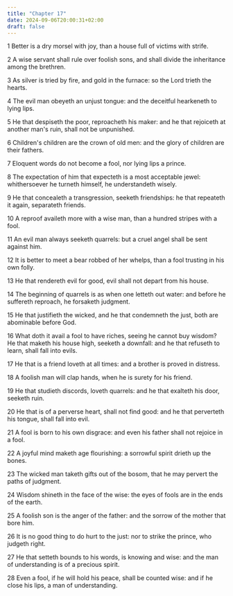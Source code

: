 ```yaml
---
title: "Chapter 17"
date: 2024-09-06T20:00:31+02:00
draft: false
---
```



1 Better is a dry morsel with joy, than a house full of victims with strife.

2 A wise servant shall rule over foolish sons, and shall divide the inheritance among the brethren.

3 As silver is tried by fire, and gold in the furnace: so the Lord trieth the hearts.

4 The evil man obeyeth an unjust tongue: and the deceitful hearkeneth to lying lips.

5 He that despiseth the poor, reproacheth his maker: and he that rejoiceth at another man's ruin, shall not be unpunished.

6 Children's children are the crown of old men: and the glory of children are their fathers.

7 Eloquent words do not become a fool, nor lying lips a prince.

8 The expectation of him that expecteth is a most acceptable jewel: whithersoever he turneth himself, he understandeth wisely.

9 He that concealeth a transgression, seeketh friendships: he that repeateth it again, separateth friends.

10 A reproof availeth more with a wise man, than a hundred stripes with a fool.

11 An evil man always seeketh quarrels: but a cruel angel shall be sent against him.

12 It is better to meet a bear robbed of her whelps, than a fool trusting in his own folly.

13 He that rendereth evil for good, evil shall not depart from his house.

14 The beginning of quarrels is as when one letteth out water: and before he suffereth reproach, he forsaketh judgment.

15 He that justifieth the wicked, and he that condemneth the just, both are abominable before God.

16 What doth it avail a fool to have riches, seeing he cannot buy wisdom? He that maketh his house high, seeketh a downfall: and he that refuseth to learn, shall fall into evils.

17 He that is a friend loveth at all times: and a brother is proved in distress.

18 A foolish man will clap hands, when he is surety for his friend.

19 He that studieth discords, loveth quarrels: and he that exalteth his door, seeketh ruin.

20 He that is of a perverse heart, shall not find good: and he that perverteth his tongue, shall fall into evil.

21 A fool is born to his own disgrace: and even his father shall not rejoice in a fool.

22 A joyful mind maketh age flourishing: a sorrowful spirit drieth up the bones.

23 The wicked man taketh gifts out of the bosom, that he may pervert the paths of judgment.

24 Wisdom shineth in the face of the wise: the eyes of fools are in the ends of the earth.

25 A foolish son is the anger of the father: and the sorrow of the mother that bore him.

26 It is no good thing to do hurt to the just: nor to strike the prince, who judgeth right.

27 He that setteth bounds to his words, is knowing and wise: and the man of understanding is of a precious spirit.

28 Even a fool, if he will hold his peace, shall be counted wise: and if he close his lips, a man of understanding.


